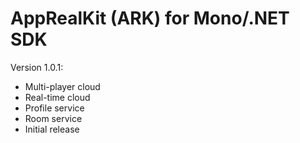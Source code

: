 AppRealKit (ARK) for Mono/.NET SDK
=============

Version 1.0.1:
* Multi-player cloud
* Real-time cloud
* Profile service
* Room service
* Initial release